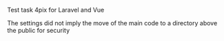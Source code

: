 Test task 4pix for Laravel and Vue

The settings did not imply the move of the main code to a directory above the public for security

